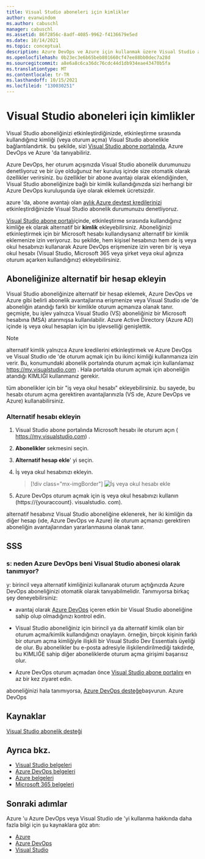 ```yaml
---
title: Visual Studio aboneleri için kimlikler
author: evanwindom
ms.author: cabuschl
manager: cabuschl
ms.assetid: 86f2856c-8adf-4085-9962-f4136679e5ed
ms.date: 10/14/2021
ms.topic: conceptual
description: Azure DevOps ve Azure için kullanmak üzere Visual Studio aboneliğiniz için alternatif bir kimlik ekleme
ms.openlocfilehash: 0b23ec3e6b65beb801660cf47ee88bb0dec7a28d
ms.sourcegitcommit: a8e6a8c6ca36dc76cdc44d1db934eae43470b5fa
ms.translationtype: MT
ms.contentlocale: tr-TR
ms.lasthandoff: 10/15/2021
ms.locfileid: "130030251"
---
```

# <a name="identities-for-visual-studio-subscribers"></a>Visual Studio aboneleri için kimlikler
Visual Studio aboneliğinizi etkinleştirdiğinizde, etkinleştirme sırasında kullandığınız kimliği (veya oturum açma) Visual Studio abonelikle bağlantılandırtık. bu şekilde, sizi [Visual Studio abone portalında](https://my.visualstudio.com?wt.mc_id=o~msft~docs), Azure DevOps ve Azure 'da tanıyabiliriz.

Azure DevOps, her oturum açışınızda Visual Studio abonelik durumunuzu denetliyoruz ve bir üye olduğunuz her kuruluş içinde size otomatik olarak özellikler verirsiniz.
bu özellikler bir abone avantajı olarak eklendiğinden, Visual Studio aboneliğinize bağlı bir kimlik kullandığınızda sizi herhangi bir Azure DevOps kuruluşunda üye olarak eklemek ücretsizdir.

azure 'da, abone avantajı olan [aylık Azure devtest kredilerinizi](https://azure.microsoft.com/pricing/member-offers/credit-for-visual-studio-subscribers/) etkinleştirdiğinizde Visual Studio abonelik durumunuzu denetliyoruz.

[Visual Studio abone portalı](https://my.visualstudio.com?wt.mc_id=o~msft~docs)içinde, etkinleştirme sırasında kullandığınız kimliğe ek olarak alternatif bir **kimlik** ekleyebilirsiniz. Aboneliğinizi etkinleştirmek için bir Microsoft hesabı kullandıysanız alternatif bir kimlik eklemenize izin veriyoruz. bu şekilde, hem kişisel hesabınızı hem de iş veya okul hesabınızı kullanarak Azure DevOps erişmenize izin veren bir iş veya okul hesabı (Visual Studio, Microsoft 365 veya şirket veya okul ağınıza oturum açarken kullandığınız) ekleyebilirsiniz.

## <a name="add-an-alternate-account-to-your-subscription"></a>Aboneliğinize alternatif bir hesap ekleyin
Visual Studio aboneliğinize alternatif bir hesap eklemek, Azure DevOps ve Azure gibi belirli abonelik avantajlarına erişmenize veya Visual Studio ıde 'de aboneliğin atandığı farklı bir kimlikle oturum açmanıza olanak tanır. geçmişte, bu işlev yalnızca Visual Studio (VS) aboneliğiniz bir Microsoft hesabına (MSA) atanmışsa kullanılabilir. Azure Active Directory (Azure AD) içinde iş veya okul hesapları için bu işlevselliği genişlettik.

> [!NOTE]
> alternatif kimlik yalnızca Azure kredilerini etkinleştirmek ve Azure DevOps ve Visual Studio ıde 'de oturum açmak için bu ikinci kimliği kullanmanıza izin verir.  Bu, konumundaki abonelik portalında oturum açmak için kullanılamaz <https://my.visualstudio.com> .  Hala portalda oturum açmak için aboneliğin atandığı KIMLIĞI kullanmanız gerekir. 

tüm abonelikler için bir "iş veya okul hesabı" ekleyebilirsiniz. bu sayede, bu hesabı oturum açma gerektiren avantajlarınızla (VS ıde, Azure DevOps ve Azure) kullanabilirsiniz.

### <a name="add-the-alternate-account"></a>Alternatif hesabı ekleyin
1. Visual Studio abone portalında Microsoft hesabı ile oturum açın ( https://my.visualstudio.com) .
2. **Abonelikler** sekmesini seçin.
3. **Alternatif hesap ekle**' yi seçin.
4. İş veya okul hesabınızı ekleyin.
    > [!div class="mx-imgBorder"]
    > ![İş veya okul hesabı ekle](_img/vs-alternate-identity/enter-alternate-account-my-visual-studio-com-portal.png "Aboneliğinize alternatif bir hesap olarak iş veya okul hesabı ekleme.")

5. Azure DevOps oturum açmak için iş veya okul hesabınızı kullanın (https://{youraccount}. visualstudio. com).

alternatif hesabınız Visual Studio aboneliğine eklenerek, her iki kimliğin da diğer hesap (ıde, Azure DevOps ve Azure) ile oturum açmanızı gerektiren aboneliğin avantajlarından yararlanmasına olanak tanır.

## <a name="faq"></a>SSS

### <a name="q--why-doesnt-azure-devops-recognize-me-as-a-visual-studio-subscriber"></a>s: neden Azure DevOps beni Visual Studio abonesi olarak tanımıyor?

y: birincil veya alternatif kimliğinizi kullanarak oturum açtığınızda Azure DevOps aboneliğinizi otomatik olarak tanıyabilmelidir. Tanımıyorsa birkaç şey deneyebilirsiniz:

* avantaj olarak [Azure DevOps](vs-azure-devops.md#eligibility) içeren etkin bir Visual Studio aboneliğine sahip olup olmadığınızı kontrol edin.

* Visual Studio aboneliğiniz için birincil ya da alternatif kimlik olan bir oturum açma/kimlik kullandığınızı onaylayın.  örneğin, birçok kişinin farklı bir oturum açma kimliğiyle ilişkili bir Visual Studio Dev Essentials üyeliği de olur.  Bu abonelikler bu e-posta adresiyle ilişkilendirilmediği takdirde, bu KIMLIĞE sahip diğer aboneliklerde oturum açma girişimi başarısız olur.

* Azure DevOps oturum açmadan önce [Visual Studio abone portalını](https://my.visualstudio.com?wt.mc_id=o~msft~docs) en az bir kez ziyaret edin.

aboneliğinizi hala tanımıyorsa, [Azure DevOps desteğe](https://azure.microsoft.com/support/devops/)başvurun. Azure DevOps

## <a name="resources"></a>Kaynaklar
[Visual Studio abonelik desteği](https://aka.ms/vssubscriberhelp)

## <a name="see-also"></a>Ayrıca bkz.
- [Visual Studio belgeleri](/visualstudio/)
- [Azure DevOps belgeleri](/azure/devops/)
- [Azure belgeleri](/azure/)
- [Microsoft 365 belgeleri](/microsoft-365/)

## <a name="next-steps"></a>Sonraki adımlar 
Azure 'u Azure DevOps veya Visual Studio ıde 'yi kullanma hakkında daha fazla bilgi için şu kaynaklara göz atın:
- [Azure](vs-azure.md)
- [Azure DevOps](vs-azure-devops.md)
- [Visual Studio](vs-ide-benefit.md)